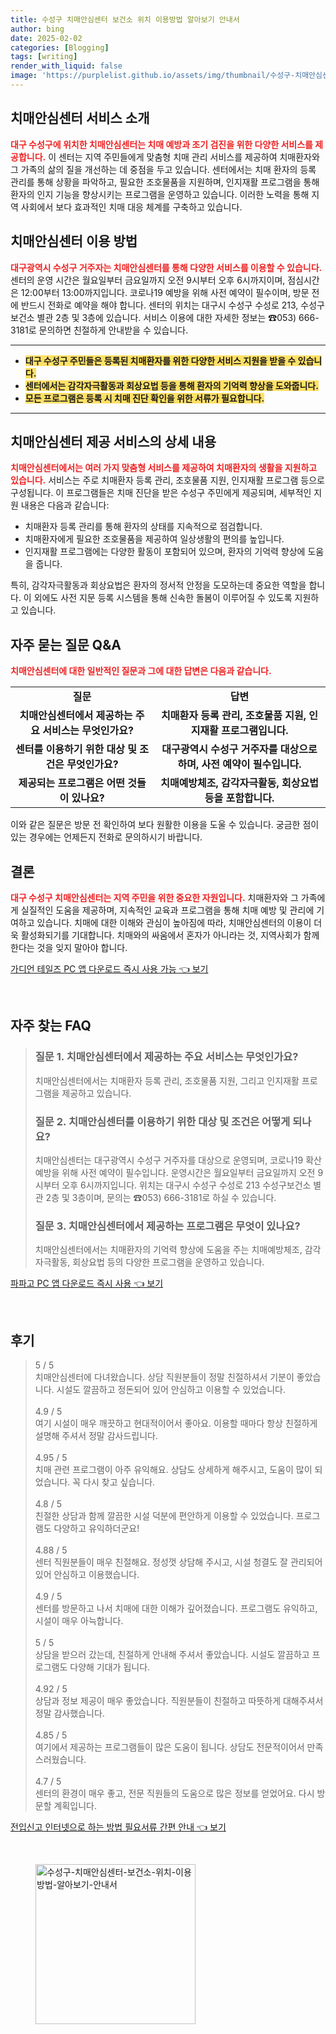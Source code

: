 ```yaml
---
title: 수성구 치매안심센터 보건소 위치 이용방법 알아보기 안내서
author: bing
date: 2025-02-02
categories: [Blogging]
tags: [writing]
render_with_liquid: false
image: 'https://purplelist.github.io/assets/img/thumbnail/수성구-치매안심센터-보건소-위치-이용방법-알아보기-안내서.webp'
---
```



<h2 id='치매안심센터_소개'>치매안심센터 서비스 소개</h2>

<p><b><span style="color: #ee2323;">대구 수성구에 위치한 치매안심센터는 치매 예방과 조기 검진을 위한 다양한 서비스를 제공합니다.</span></b> 이 센터는 지역 주민들에게 맞춤형 치매 관리 서비스를 제공하여 치매환자와 그 가족의 삶의 질을 개선하는 데 중점을 두고 있습니다. 센터에서는 치매 환자의 등록 관리를 통해 상황을 파악하고, 필요한 조호물품을 지원하며, 인지재활 프로그램을 통해 환자의 인지 기능을 향상시키는 프로그램을 운영하고 있습니다. 이러한 노력을 통해 지역 사회에서 보다 효과적인 치매 대응 체계를 구축하고 있습니다.</p>

<h2 id='이용방법_소개'>치매안심센터 이용 방법</h2>

<p><b><span style="color: #ee2323;">대구광역시 수성구 거주자는 치매안심센터를 통해 다양한 서비스를 이용할 수 있습니다.</span></b> 센터의 운영 시간은 월요일부터 금요일까지 오전 9시부터 오후 6시까지이며, 점심시간은 12:00부터 13:00까지입니다. 코로나19 예방을 위해 사전 예약이 필수이며, 방문 전에 반드시 전화로 예약을 해야 합니다. 센터의 위치는 대구시 수성구 수성로 213, 수성구 보건소 별관 2층 및 3층에 있습니다. 서비스 이용에 대한 자세한 정보는 ☎053) 666-3181로 문의하면 친절하게 안내받을 수 있습니다.</p>

<hr />

<ul>
    <li><b><span style="background-color: #ffe066;">대구 수성구 주민들은 등록된 치매환자를 위한 다양한 서비스 지원을 받을 수 있습니다.</span></b></li>
    <li><b><span style="background-color: #ffe066;">센터에서는 감각자극활동과 회상요법 등을 통해 환자의 기억력 향상을 도와줍니다.</span></b></li>
    <li><b><span style="background-color: #ffe066;">모든 프로그램은 등록 시 치매 진단 확인을 위한 서류가 필요합니다.</span></b></li>
</ul>

<hr />

<h2 id='제공서비스_상세'>치매안심센터 제공 서비스의 상세 내용</h2>

<p><b><span style="color: #ee2323;">치매안심센터에서는 여러 가지 맞춤형 서비스를 제공하여 치매환자의 생활을 지원하고 있습니다.</span></b> 서비스는 주로 치매환자 등록 관리, 조호물품 지원, 인지재활 프로그램 등으로 구성됩니다. 이 프로그램들은 치매 진단을 받은 수성구 주민에게 제공되며, 세부적인 지원 내용은 다음과 같습니다:</p>

<ul>
    <li>치매환자 등록 관리를 통해 환자의 상태를 지속적으로 점검합니다.</li>
    <li>치매환자에게 필요한 조호물품을 제공하여 일상생활의 편의를 높입니다.</li>
    <li>인지재활 프로그램에는 다양한 활동이 포함되어 있으며, 환자의 기억력 향상에 도움을 줍니다.</li>
</ul>

<p>특히, 감각자극활동과 회상요법은 환자의 정서적 안정을 도모하는데 중요한 역할을 합니다. 이 외에도 사전 지문 등록 시스템을 통해 신속한 돌봄이 이루어질 수 있도록 지원하고 있습니다.</p>

<h2 id='자주묻는질문_QNA'>자주 묻는 질문 Q&A</h2>

<p><b><span style="color: #ee2323;">치매안심센터에 대한 일반적인 질문과 그에 대한 답변은 다음과 같습니다.</span></b></p>

<table>
    <tr>
        <td style="text-align: center; height: 17px;"><b>질문</b></td>
        <td style="text-align: center; height: 17px;"><b>답변</b></td>
    </tr>
    <tr>
        <td style="text-align: center; height: 17px;"><b>치매안심센터에서 제공하는 주요 서비스는 무엇인가요?</b></td>
        <td style="text-align: center; height: 17px;"><b>치매환자 등록 관리, 조호물품 지원, 인지재활 프로그램입니다.</b></td>
    </tr>
    <tr>
        <td style="text-align: center; height: 17px;"><b>센터를 이용하기 위한 대상 및 조건은 무엇인가요?</b></td>
        <td style="text-align: center; height: 17px;"><b>대구광역시 수성구 거주자를 대상으로 하며, 사전 예약이 필수입니다.</b></td>
    </tr>
    <tr>
        <td style="text-align: center; height: 17px;"><b>제공되는 프로그램은 어떤 것들이 있나요?</b></td>
        <td style="text-align: center; height: 17px;"><b>치매예방체조, 감각자극활동, 회상요법 등을 포함합니다.</b></td>
    </tr>
</table>

<p>이와 같은 질문은 방문 전 확인하여 보다 원활한 이용을 도울 수 있습니다. 궁금한 점이 있는 경우에는 언제든지 전화로 문의하시기 바랍니다.</p>

<h2 id='결론'>결론</h2>

<p><b><span style="color: #ee2323;">대구 수성구 치매안심센터는 지역 주민을 위한 중요한 자원입니다.</span></b> 치매환자와 그 가족에게 실질적인 도움을 제공하며, 지속적인 교육과 프로그램을 통해 치매 예방 및 관리에 기여하고 있습니다. 치매에 대한 이해와 관심이 높아짐에 따라, 치매안심센터의 이용이 더욱 활성화되기를 기대합니다. 치매와의 싸움에서 혼자가 아니라는 것, 지역사회가 함께 한다는 것을 잊지 말아야 합니다.</p>


<p><a class="click-button" title="가디언 테일즈 PC 앱 다운로드 즉시 사용 가능" href="https://purplelist.github.io/posts/%EA%B0%80%EB%94%94%EC%96%B8-%ED%85%8C%EC%9D%BC%EC%A6%88-PC-%EC%95%B1-%EB%8B%A4%EC%9A%B4%EB%A1%9C%EB%93%9C-%EC%A6%89%EC%8B%9C-%EC%82%AC%EC%9A%A9-%EA%B0%80%EB%8A%A5/" rel="dofollow">가디언 테일즈 PC 앱 다운로드 즉시 사용 가능 👈 보기</a></p><br>
<h2 id='자주_찾는_FAQ'>자주 찾는 FAQ</h2>
<div itemscope="" itemtype="https://schema.org/FAQPage"> 
<blockquote> 
<div itemscope="" itemprop="mainEntity" itemtype="https://schema.org/Question"> 
<h3 itemprop="name">질문 1. 치매안심센터에서 제공하는 주요 서비스는 무엇인가요?</h3> 
<div itemscope="" itemprop="acceptedAnswer" itemtype="https://schema.org/Answer"> 
<span itemprop="text"> 
<p>치매안심센터에서는 치매환자 등록 관리, 조호물품 지원, 그리고 인지재활 프로그램을 제공하고 있습니다.</p> 
</span> 
</div> 
</div> 
<div itemscope="" itemprop="mainEntity" itemtype="https://schema.org/Question"> 
<h3 itemprop="name">질문 2. 치매안심센터를 이용하기 위한 대상 및 조건은 어떻게 되나요?</h3> 
<div itemscope="" itemprop="acceptedAnswer" itemtype="https://schema.org/Answer"> 
<span itemprop="text"> 
<p>치매안심센터는 대구광역시 수성구 거주자를 대상으로 운영되며, 코로나19 확산 예방을 위해 사전 예약이 필수입니다. 운영시간은 월요일부터 금요일까지 오전 9시부터 오후 6시까지입니다. 위치는 대구시 수성구 수성로 213 수성구보건소 별관 2층 및 3층이며, 문의는 ☎053) 666-3181로 하실 수 있습니다.</p> 
</span> 
</div> 
</div> 
<div itemscope="" itemprop="mainEntity" itemtype="https://schema.org/Question"> 
<h3 itemprop="name">질문 3. 치매안심센터에서 제공하는 프로그램은 무엇이 있나요?</h3> 
<div itemscope="" itemprop="acceptedAnswer" itemtype="https://schema.org/Answer"> 
<span itemprop="text"> 
<p>치매안심센터에서는 치매환자의 기억력 향상에 도움을 주는 치매예방체조, 감각자극활동, 회상요법 등의 다양한 프로그램을 운영하고 있습니다.</p> 
</span> 
</div> 
</div> 
</blockquote> 
</div>
<p><a class="click-button" title="파파고 PC 앱 다운로드 즉시 사용" href="https://purplelist.github.io/posts/%ED%8C%8C%ED%8C%8C%EA%B3%A0-PC-%EC%95%B1-%EB%8B%A4%EC%9A%B4%EB%A1%9C%EB%93%9C-%EC%A6%89%EC%8B%9C-%EC%82%AC%EC%9A%A9/" rel="dofollow">파파고 PC 앱 다운로드 즉시 사용 👈 보기</a></p><br>
<h2 id='후기'>후기</h2>
<div itemscope itemtype="https://schema.org/Product">
  <blockquote>
  <div itemprop="review" itemscope itemtype="https://schema.org/Review">
      <div itemprop="reviewRating" itemscope itemtype="https://schema.org/Rating"> <span itemprop="ratingValue">5</span> / <span itemprop="bestRating">5</span> </div>
      <span itemprop="reviewBody">치매안심센터에 다녀왔습니다. 상담 직원분들이 정말 친절하셔서 기분이 좋았습니다. 시설도 깔끔하고 정돈되어 있어 안심하고 이용할 수 있었습니다.</span>
  </div>
  <br>
  <div itemprop="review" itemscope itemtype="https://schema.org/Review">
      <div itemprop="reviewRating" itemscope itemtype="https://schema.org/Rating"> <span itemprop="ratingValue">4.9</span> / <span itemprop="bestRating">5</span> </div>
      <span itemprop="reviewBody">여기 시설이 매우 깨끗하고 현대적이어서 좋아요. 이용할 때마다 항상 친절하게 설명해 주셔서 정말 감사드립니다.</span>
  </div>
  <br>
  <div itemprop="review" itemscope itemtype="https://schema.org/Review">
      <div itemprop="reviewRating" itemscope itemtype="https://schema.org/Rating"> <span itemprop="ratingValue">4.95</span> / <span itemprop="bestRating">5</span> </div>
      <span itemprop="reviewBody">치매 관련 프로그램이 아주 유익해요. 상담도 상세하게 해주시고, 도움이 많이 되었습니다. 꼭 다시 찾고 싶습니다.</span>
  </div>
  <br>
  <div itemprop="review" itemscope itemtype="https://schema.org/Review">
      <div itemprop="reviewRating" itemscope itemtype="https://schema.org/Rating"> <span itemprop="ratingValue">4.8</span> / <span itemprop="bestRating">5</span> </div>
      <span itemprop="reviewBody">친절한 상담과 함께 깔끔한 시설 덕분에 편안하게 이용할 수 있었습니다. 프로그램도 다양하고 유익하더군요!</span>
  </div>
  <br>
  <div itemprop="review" itemscope itemtype="https://schema.org/Review">
      <div itemprop="reviewRating" itemscope itemtype="https://schema.org/Rating"> <span itemprop="ratingValue">4.88</span> / <span itemprop="bestRating">5</span> </div>
      <span itemprop="reviewBody">센터 직원분들이 매우 친절해요. 정성껏 상담해 주시고, 시설 청결도 잘 관리되어 있어 안심하고 이용했습니다.</span>
  </div>
  <br>
  <div itemprop="review" itemscope itemtype="https://schema.org/Review">
      <div itemprop="reviewRating" itemscope itemtype="https://schema.org/Rating"> <span itemprop="ratingValue">4.9</span> / <span itemprop="bestRating">5</span> </div>
      <span itemprop="reviewBody">센터를 방문하고 나서 치매에 대한 이해가 깊어졌습니다. 프로그램도 유익하고, 시설이 매우 아늑합니다.</span>
  </div>
  <br>
  <div itemprop="review" itemscope itemtype="https://schema.org/Review">
      <div itemprop="reviewRating" itemscope itemtype="https://schema.org/Rating"> <span itemprop="ratingValue">5</span> / <span itemprop="bestRating">5</span> </div>
      <span itemprop="reviewBody">상담을 받으러 갔는데, 친절하게 안내해 주셔서 좋았습니다. 시설도 깔끔하고 프로그램도 다양해 기대가 됩니다.</span>
  </div>
  <br>
  <div itemprop="review" itemscope itemtype="https://schema.org/Review">
      <div itemprop="reviewRating" itemscope itemtype="https://schema.org/Rating"> <span itemprop="ratingValue">4.92</span> / <span itemprop="bestRating">5</span> </div>
      <span itemprop="reviewBody">상담과 정보 제공이 매우 좋았습니다. 직원분들이 친절하고 따뜻하게 대해주셔서 정말 감사했습니다.</span>
  </div>
  <br>
  <div itemprop="review" itemscope itemtype="https://schema.org/Review">
      <div itemprop="reviewRating" itemscope itemtype="https://schema.org/Rating"> <span itemprop="ratingValue">4.85</span> / <span itemprop="bestRating">5</span> </div>
      <span itemprop="reviewBody">여기에서 제공하는 프로그램들이 많은 도움이 됩니다. 상담도 전문적이어서 만족스러웠습니다.</span>
  </div>
  <br>
  <div itemprop="review" itemscope itemtype="https://schema.org/Review">
      <div itemprop="reviewRating" itemscope itemtype="https://schema.org/Rating"> <span itemprop="ratingValue">4.7</span> / <span itemprop="bestRating">5</span> </div>
      <span itemprop="reviewBody">센터의 환경이 매우 좋고, 전문 직원들의 도움으로 많은 정보를 얻었어요. 다시 방문할 계획입니다.</span>
  </div>
  </blockquote>
</div>
<p><a class="click-button" title="전입신고 인터넷으로 하는 방법 필요서류 간편 안내" href="https://purplelist.github.io/posts/%EC%A0%84%EC%9E%85%EC%8B%A0%EA%B3%A0-%EC%9D%B8%ED%84%B0%EB%84%B7%EC%9C%BC%EB%A1%9C-%ED%95%98%EB%8A%94-%EB%B0%A9%EB%B2%95-%ED%95%84%EC%9A%94%EC%84%9C%EB%A5%98-%EA%B0%84%ED%8E%B8-%EC%95%88%EB%82%B4/" rel="dofollow">전입신고 인터넷으로 하는 방법 필요서류 간편 안내 👈 보기</a></p><br>
<figure class="image"><img src="https://purplelist.github.io/assets/img/thumbnail/수성구-치매안심센터-보건소-위치-이용방법-알아보기-안내서.webp" alt="수성구-치매안심센터-보건소-위치-이용방법-알아보기-안내서" width="256" height="256"></figure>